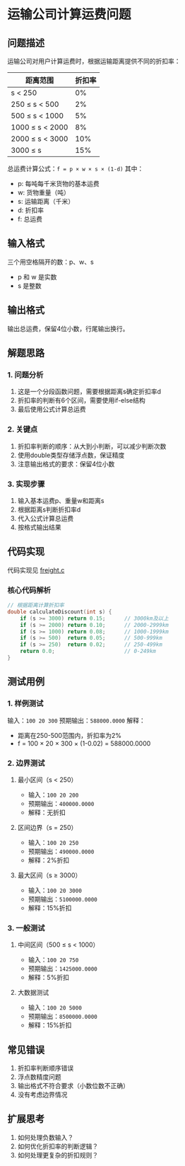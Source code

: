 # 运输公司计算运费问题

## 问题描述
运输公司对用户计算运费时，根据运输距离提供不同的折扣率：

| 距离范围 | 折扣率 |
|---------|--------|
| s < 250 | 0% |
| 250 ≤ s < 500 | 2% |
| 500 ≤ s < 1000 | 5% |
| 1000 ≤ s < 2000 | 8% |
| 2000 ≤ s < 3000 | 10% |
| 3000 ≤ s | 15% |

总运费计算公式：`f = p × w × s × (1-d)`
其中：
- p: 每吨每千米货物的基本运费
- w: 货物重量（吨）
- s: 运输距离（千米）
- d: 折扣率
- f: 总运费

## 输入格式
三个用空格隔开的数：p、w、s
- p 和 w 是实数
- s 是整数

## 输出格式
输出总运费，保留4位小数，行尾输出换行。

## 解题思路

### 1. 问题分析
1. 这是一个分段函数问题，需要根据距离s确定折扣率d
2. 折扣率的判断有6个区间，需要使用if-else结构
3. 最后使用公式计算总运费

### 2. 关键点
1. 折扣率判断的顺序：从大到小判断，可以减少判断次数
2. 使用double类型存储浮点数，保证精度
3. 注意输出格式的要求：保留4位小数

### 3. 实现步骤
1. 输入基本运费p、重量w和距离s
2. 根据距离s判断折扣率d
3. 代入公式计算总运费
4. 按格式输出结果

## 代码实现
代码实现见 [freight.c](./freight.c)

### 核心代码解析
```c
// 根据距离计算折扣率
double calculateDiscount(int s) {
    if (s >= 3000) return 0.15;      // 3000km及以上
    if (s >= 2000) return 0.10;      // 2000-2999km
    if (s >= 1000) return 0.08;      // 1000-1999km
    if (s >= 500)  return 0.05;      // 500-999km
    if (s >= 250)  return 0.02;      // 250-499km
    return 0.0;                      // 0-249km
}
```

## 测试用例

### 1. 样例测试
输入：`100 20 300`
预期输出：`588000.0000`
解释：
- 距离在250-500范围内，折扣率为2%
- f = 100 × 20 × 300 × (1-0.02) = 588000.0000

### 2. 边界测试
1. 最小区间（s < 250）
   - 输入：`100 20 200`
   - 预期输出：`400000.0000`
   - 解释：无折扣

2. 区间边界（s = 250）
   - 输入：`100 20 250`
   - 预期输出：`490000.0000`
   - 解释：2%折扣

3. 最大区间（s ≥ 3000）
   - 输入：`100 20 3000`
   - 预期输出：`5100000.0000`
   - 解释：15%折扣

### 3. 一般测试
1. 中间区间（500 ≤ s < 1000）
   - 输入：`100 20 750`
   - 预期输出：`1425000.0000`
   - 解释：5%折扣

2. 大数据测试
   - 输入：`100 20 5000`
   - 预期输出：`8500000.0000`
   - 解释：15%折扣

## 常见错误
1. 折扣率判断顺序错误
2. 浮点数精度问题
3. 输出格式不符合要求（小数位数不正确）
4. 没有考虑边界情况

## 扩展思考
1. 如何处理负数输入？
2. 如何优化折扣率的判断逻辑？
3. 如何处理更复杂的折扣规则？
